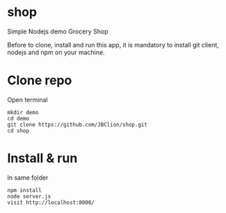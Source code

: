 # shop
Simple Nodejs demo Grocery Shop

Before to clone, install and run this app, it is mandatory to install git client, nodejs and npm on your machine.

# Clone repo
Open terminal

```
mkdir demo
cd demo
git clone https://github.com/JBClion/shop.git
cd shop
```

# Install & run
In same folder

```
npm install
node server.js
visit http://localhost:8000/
```
